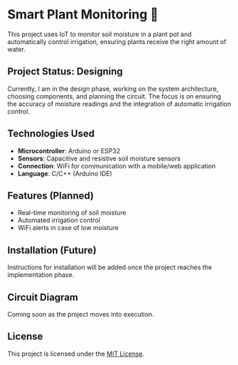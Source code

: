 # Smart Plant Monitoring 🌱

This project uses IoT to monitor soil moisture in a plant pot and automatically control irrigation, ensuring plants receive the right amount of water.

## Project Status: **Designing**
Currently, I am in the design phase, working on the system architecture, choosing components, and planning the circuit. The focus is on ensuring the accuracy of moisture readings and the integration of automatic irrigation control.

## Technologies Used
- **Microcontroller**: Arduino or ESP32
- **Sensors**: Capacitive and resistive soil moisture sensors
- **Connection**: WiFi for communication with a mobile/web application
- **Language**: C/C++ (Arduino IDE)

## Features (Planned)
- Real-time monitoring of soil moisture
- Automated irrigation control
- WiFi alerts in case of low moisture

## Installation (Future)
Instructions for installation will be added once the project reaches the implementation phase.

## Circuit Diagram
Coming soon as the project moves into execution.

## License
This project is licensed under the [MIT License](LICENSE).
